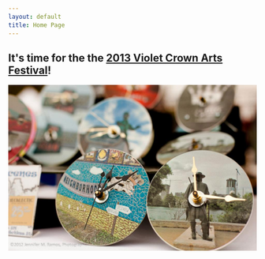 ```yaml
---
layout: default
title: Home Page
---
```


## It's time for the the [2013 Violet Crown Arts Festival](artsfest.html)!

<a href="artsfest.html"><img src="img/vccw_clocks.jpg" class="img-responsive well"></a>
